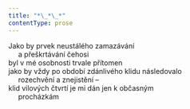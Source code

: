 ```yaml
---
title: "*\_*\_*"
contentType: prose
---
```


Jako by prvek neustálého zamazávání  
     a přeškrtávání čehosi  
byl v mé osobnosti trvale přítomen  
jako by vždy po období zdánlivého klidu následovalo  
     rozechvění a znejistění –  
klid vilových čtvrtí je mi dán jen k občasným  
     procházkám
